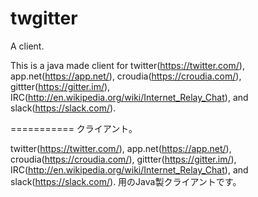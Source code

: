 twgitter
========

A client.

This is a java made client for 
twitter(https://twitter.com/),
app.net(https://app.net/),
croudia(https://croudia.com/),
gittter(https://gitter.im/),
IRC(http://en.wikipedia.org/wiki/Internet_Relay_Chat), and
slack(https://slack.com/).

===========
クライアント。

twitter(https://twitter.com/),
app.net(https://app.net/),
croudia(https://croudia.com/),
gittter(https://gitter.im/),
IRC(http://en.wikipedia.org/wiki/Internet_Relay_Chat), and
slack(https://slack.com/).
用のJava製クライアントです。
